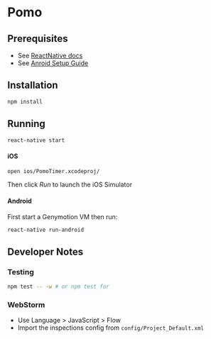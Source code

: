 # Pomo

## Prerequisites

- See [ReactNative docs](https://facebook.github.io/react-native/docs/getting-started.html#requirements)
- See [Anroid Setup Guide](https://facebook.github.io/react-native/docs/getting-started.html#requirements)

## Installation

```bash
npm install
```

## Running

```bash
react-native start
```

#### iOS

```bash
open ios/PomoTimer.xcodeproj/
```

Then click _Run_ to launch the iOS Simulator

#### Android

First start a Genymotion VM then run:

```bash
react-native run-android
```

## Developer Notes

### Testing

```bash
npm test -- -w # or npm test for 
```

### WebStorm

- Use Language > JavaScript > Flow
- Import the inspections config from `config/Project_Default.xml` 
